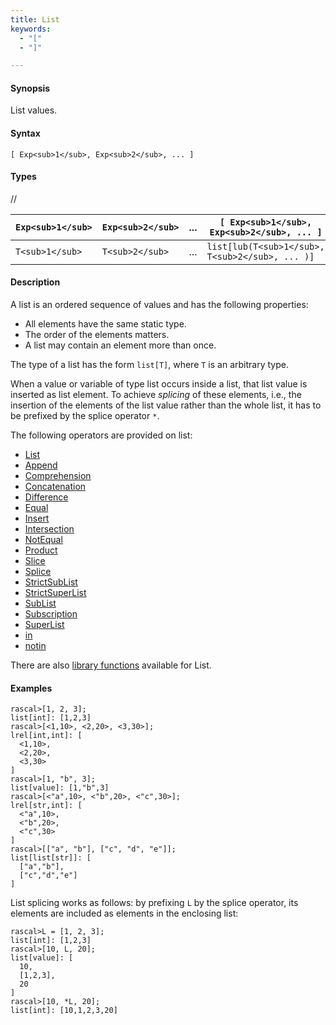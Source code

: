 ```yaml
---
title: List
keywords:
  - "["
  - "]"

---
```


#### Synopsis

List values.

#### Syntax

`[ Exp<sub>1</sub>, Exp<sub>2</sub>, ... ]`

#### Types

//


|  `Exp<sub>1</sub>` |  `Exp<sub>2</sub>` |  ...  |  `[ Exp<sub>1</sub>, Exp<sub>2</sub>, ... ]`    |
| --- | --- | --- | --- |
| `T<sub>1</sub>`    | `T<sub>2</sub>`    |  ...  |  `list[lub(T<sub>1</sub>, T<sub>2</sub>, ... )]`  |


#### Description

A list is an ordered sequence of values and has the following properties:

*  All elements have the same static type.
*  The order of the elements matters.
*  A list may contain an element more than once.


The type of a list has the form `list[T]`,
where `T` is an arbitrary type.

When a value or variable of type list occurs inside a list, that list value is inserted as list element.
To achieve _splicing_ of these elements, i.e., the insertion of the elements of the list value rather than the whole list,
it has to be prefixed by the splice operator `*`.

The following operators are provided on list:
* [List](../../../../Rascal/Expressions/Values/List)
* [Append](../../../../Rascal/Expressions/Values/List/Append)
* [Comprehension](../../../../Rascal/Expressions/Values/List/Comprehension)
* [Concatenation](../../../../Rascal/Expressions/Values/List/Concatenation)
* [Difference](../../../../Rascal/Expressions/Values/List/Difference)
* [Equal](../../../../Rascal/Expressions/Values/List/Equal)
* [Insert](../../../../Rascal/Expressions/Values/List/Insert)
* [Intersection](../../../../Rascal/Expressions/Values/List/Intersection)
* [NotEqual](../../../../Rascal/Expressions/Values/List/NotEqual)
* [Product](../../../../Rascal/Expressions/Values/List/Product)
* [Slice](../../../../Rascal/Expressions/Values/List/Slice)
* [Splice](../../../../Rascal/Expressions/Values/List/Splice)
* [StrictSubList](../../../../Rascal/Expressions/Values/List/StrictSubList)
* [StrictSuperList](../../../../Rascal/Expressions/Values/List/StrictSuperList)
* [SubList](../../../../Rascal/Expressions/Values/List/SubList)
* [Subscription](../../../../Rascal/Expressions/Values/List/Subscription)
* [SuperList](../../../../Rascal/Expressions/Values/List/SuperList)
* [in](../../../../Rascal/Expressions/Values/List/in)
* [notin](../../../../Rascal/Expressions/Values/List/notin)

There are also [library functions](../../../../Library/List.md) available for List.

#### Examples


```rascal-shell
rascal>[1, 2, 3];
list[int]: [1,2,3]
rascal>[<1,10>, <2,20>, <3,30>];
lrel[int,int]: [
  <1,10>,
  <2,20>,
  <3,30>
]
rascal>[1, "b", 3];
list[value]: [1,"b",3]
rascal>[<"a",10>, <"b",20>, <"c",30>];
lrel[str,int]: [
  <"a",10>,
  <"b",20>,
  <"c",30>
]
rascal>[["a", "b"], ["c", "d", "e"]];
list[list[str]]: [
  ["a","b"],
  ["c","d","e"]
]
```
List splicing works as follows: by prefixing `L` by the splice operator, its elements are included as elements in the enclosing list:

```rascal-shell
rascal>L = [1, 2, 3];
list[int]: [1,2,3]
rascal>[10, L, 20];
list[value]: [
  10,
  [1,2,3],
  20
]
rascal>[10, *L, 20];
list[int]: [10,1,2,3,20]
```


